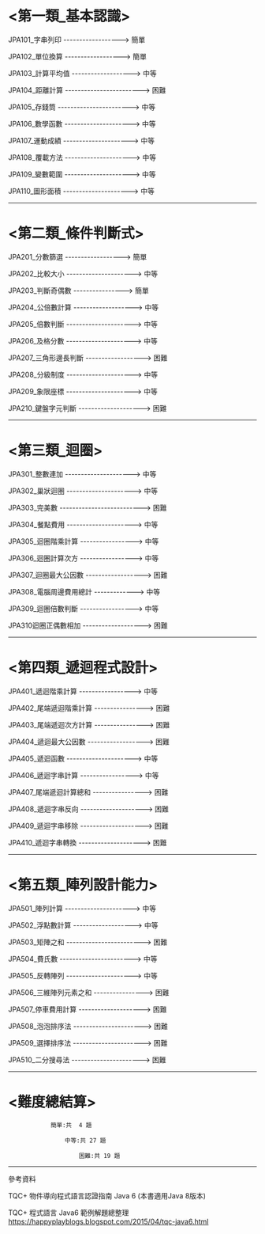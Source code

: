 # <第一類_基本認識>

JPA101_字串列印 ------------------> 簡單

JPA102_單位換算 ------------------> 簡單

JPA103_計算平均值 -------------------> 中等

JPA104_距離計算 ------------------------> 困難

JPA105_存錢筒 -----------------------> 中等

JPA106_數學函數 ---------------------> 中等

JPA107_運動成績 ---------------------> 中等

JPA108_覆載方法 ---------------------> 中等

JPA109_變數範圍 ---------------------> 中等

JPA110_圖形面積 ---------------------> 中等

*********************************************************************************************

# <第二類_條件判斷式>

JPA201_分數篩選 ------------------> 簡單

JPA202_比較大小 ---------------------> 中等

JPA203_判斷奇偶數 ----------------> 簡單

JPA204_公倍數計算 -------------------> 中等

JPA205_倍數判斷 ---------------------> 中等

JPA206_及格分數 ---------------------> 中等

JPA207_三角形邊長判斷 ------------------> 困難

JPA208_分級制度 ---------------------> 中等

JPA209_象限座標 ---------------------> 中等

JPA210_鍵盤字元判斷 --------------------> 困難

*********************************************************************************************

# <第三類_迴圈>

JPA301_整數連加 ---------------------> 中等

JPA302_巢狀迴圈 ---------------------> 中等

JPA303_完美數 --------------------------> 困難

JPA304_餐點費用 ---------------------> 中等

JPA305_迴圈階乘計算 -----------------> 中等

JPA306_迴圈計算次方 -----------------> 中等

JPA307_迴圈最大公因數 ------------------> 困難

JPA308_電腦周邊費用總計 -------------> 中等

JPA309_迴圈倍數判斷 -----------------> 中等

JPA310迴圈正偶數相加 -------------------> 困難

*********************************************************************************************

# <第四類_遞迴程式設計>

JPA401_遞迴階乘計算 -----------------> 中等

JPA402_尾端遞迴階乘計算 ----------------> 困難

JPA403_尾端遞迴次方計算 ----------------> 困難

JPA404_遞迴最大公因數 ------------------> 困難

JPA405_遞迴函數 ---------------------> 中等

JPA406_遞迴字串計算 -----------------> 中等

JPA407_尾端遞迴計算總和 ----------------> 困難

JPA408_遞迴字串反向 --------------------> 困難

JPA409_遞迴字串移除 --------------------> 困難

JPA410_遞迴字串轉換 --------------------> 困難

*********************************************************************************************

# <第五類_陣列設計能力>

JPA501_陣列計算 ---------------------> 中等

JPA502_浮點數計算 -------------------> 中等

JPA503_矩陣之和 ------------------------> 困難

JPA504_費氏數 -----------------------> 中等
 
JPA505_反轉陣列 ---------------------> 中等

JPA506_三維陣列元素之和 ----------------> 困難

JPA507_停車費用計算 --------------------> 困難

JPA508_泡泡排序法 ----------------------> 困難

JPA509_選擇排序法 ----------------------> 困難

JPA510_二分搜尋法 ----------------------> 困難

*********************************************************************************************

# <難度總結算>

				簡單:共  4 題

					中等:共 27 題
	
						困難:共 19 題
            
*********************************************************************************************

參考資料

TQC+ 物件導向程式語言認證指南 Java 6 (本書適用Java 8版本)

TQC+ 程式語言 Java6 範例解題總整理
<https://happyplayblogs.blogspot.com/2015/04/tqc-java6.html>

        
